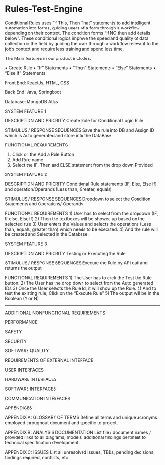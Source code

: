 # Rules-Test-Engine
Conditional Rules uses “If This, Then That” statements to add intelligent automation into forms, guiding users of a form through a workflow depending on their context. The condition forms “If NO then add details below”. These conditional logics improve the speed and quality of data collection in the field by guiding the user through a workflow relevant to the job’s context and require less training and spend less time.

The Main features in our product includes:

•	Create Rule
•	“If” Statements
•	“Then” Statements
•	“Else” Statements
•	“Else if” Statements

Front End: ReactJs, HTML, CSS

Back End: Java, Springboot

Database: MongoDB Atlas

SYSTEM FEATURE 1

DESCRIPTION AND PRIORITY	 Create Rule for Conditional Logic Rule

STIMULUS / RESPONSE SEQUENCES	 Save the rule into DB and Assign ID which is Auto generated and store into the DataBase 

FUNCTIONAL REQUIREMENTS	
1)	Click on the Add a Rule Button
2)	Add Rule name
3)	Select the IF, Then and ELSE statement from the drop down Provided

SYSTEM FEATURE 2

DESCRIPTION AND PRIORITY	 Conditional Rule statements (IF, Else, Else If) and operation/Operands (Less than, Greater, equals)

STIMULUS / RESPONSE SEQUENCES	 Dropdown to select the Condition Statements and Operations/ Operands

FUNCTIONAL REQUIREMENTS	1)	User has to select from the dropdown (IF, If else, Else If) 
2)	Then the textboxes will be showed up based on the selected rule
3)	User enters the Values and selects the operations (Less than, equals, greater than) which needs to be executed. 
4)	And the rule will be created and Selected in the Database.

SYSTEM FEATURE 3

DESCRIPTION AND PRIORITY	 Testing or Executing the Rule

STIMULUS / RESPONSE SEQUENCES	 Execute the Rule by API call and returns the output

FUNCTIONAL REQUIREMENTS	1)	The User has to click the Test the Rule button.
2)	The User has the drop down to select from the Auto generated IDs
3)	Once the User selects the Rule Id, it will show up the Rule.
4)	And to test the existing rule, Click on the “Execute Rule”
5)	The output will be in the Boolean (Y or N)

______________________________________________________________________________________________________________________________________
ADDITIONAL NONFUNCTIONAL REQUIREMENTS

PERFORMANCE

SAFETY

SECURITY

SOFTWARE QUALITY

REQUIREMENTS OF EXTERNAL INTERFACE

USER INTERFACES

HARDWARE INTERFACES

SOFTWARE INTERFACES
   
COMMUNICATION INTERFACES

APPENDICES

APPENDIX A:  GLOSSARY OF TERMS
Define all terms and unique acronyms employed throughout document and specific to project.



APPENDIX B:  ANALYSIS DOCUMENTATION
List file / document names / provided links to all diagrams, models, additional findings pertinent to technical specification development.
	

APPENDIX C:  ISSUES
List all unresolved issues, TBDs, pending decisions, findings required, conflicts, etc.
